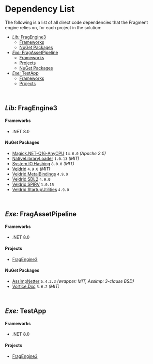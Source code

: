 <h1>Dependency List</h1>

The following is a list of all direct code dependencies that the Fragment engine relies on, for each project in the solution:

- [_Lib:_ FragEngine3](#lib-fragengine3)
    - [Frameworks](#frameworks)
    - [NuGet Packages](#nuget-packages)
- [_Exe:_ FragAssetPipeline](#exe-fragassetpipeline)
    - [Frameworks](#frameworks-1)
    - [Projects](#projects)
    - [NuGet Packages](#nuget-packages-1)
- [_Exe:_ TestApp](#exe-testapp)
    - [Frameworks](#frameworks-2)
    - [Projects](#projects-1)

<br>


## _Lib:_ FragEngine3

#### Frameworks
- .NET 8.0

#### NuGet Packages
- [Magick.NET-Q16-AnyCPU](https://www.nuget.org/packages/Magick.NET-Q16-AnyCPU) `14.0.0` _(Apache 2.0)_
- [NativeLibraryLoader](https://www.nuget.org/packages/NativeLibraryLoader) `1.0.13` _(MIT)_
- [System.IO.Hashing](https://www.nuget.org/packages/System.IO.Hashing) `8.0.0` _(MIT)_
- [Veldrid](https://www.nuget.org/packages/Veldrid/) `4.9.0` _(MIT)_
- [Veldrid.MetalBindings](https://www.nuget.org/packages/Veldrid.MetalBindings) `4.9.0`
- [Veldrid.SDL2](https://www.nuget.org/packages/Veldrid.SDL2) `4.9.0`
- [Veldrid.SPIRV](https://www.nuget.org/packages/Veldrid.SPIRV) `1.0.15`
- [Veldrid.StartupUtilities](https://www.nuget.org/packages/Veldrid.StartupUtilities) `4.9.0`

<br>


## _Exe:_ FragAssetPipeline

#### Frameworks
- .NET 8.0

#### Projects
- [FragEngine3](#lib-fragengine3)

#### NuGet Packages
- [AssimpNetter](https://www.nuget.org/packages/AssimpNetter) `5.4.3.3` _(wrapper: MIT, Assimp: 3-clause BSD)_
- [Vortice.Dxc](https://www.nuget.org/packages/Vortice.Dxc/3.6.0-beta) `3.6.2` _(MIT)_

<br>


## _Exe:_ TestApp

#### Frameworks
- .NET 8.0

#### Projects
- [FragEngine3](#lib-fragengine3)
